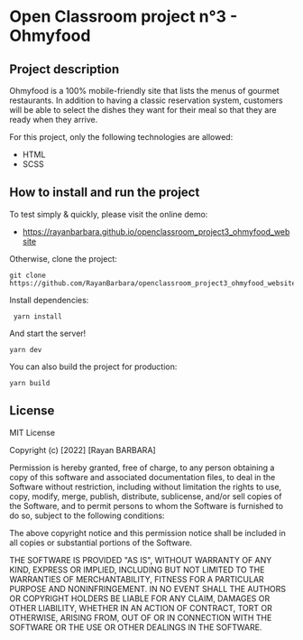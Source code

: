 # Open Classroom project n°3 - Ohmyfood

## Project description

Ohmyfood is a 100% mobile-friendly site that lists the menus of gourmet restaurants. 
In addition to having a classic reservation system, customers will be able to select 
the dishes they want for their meal so that they are ready when they arrive.

For this project, only the following technologies are allowed:

- HTML
- SCSS

## How to install and run the project

To test simply & quickly, please visit the online demo: 
- https://rayanbarbara.github.io/openclassroom_project3_ohmyfood_website

Otherwise, clone the project:
```terminal
git clone https://github.com/RayanBarbara/openclassroom_project3_ohmyfood_website.git
```

Install dependencies:
```terminal
 yarn install
```

And start the server!
```terminal
yarn dev
```

You can also build the project for production:
```terminal
yarn build
```

## License

MIT License

Copyright (c) [2022] [Rayan BARBARA]

Permission is hereby granted, free of charge, to any person obtaining a copy
of this software and associated documentation files, to deal
in the Software without restriction, including without limitation the rights
to use, copy, modify, merge, publish, distribute, sublicense, and/or sell
copies of the Software, and to permit persons to whom the Software is
furnished to do so, subject to the following conditions:

The above copyright notice and this permission notice shall be included in all
copies or substantial portions of the Software.

THE SOFTWARE IS PROVIDED "AS IS", WITHOUT WARRANTY OF ANY KIND, EXPRESS OR
IMPLIED, INCLUDING BUT NOT LIMITED TO THE WARRANTIES OF MERCHANTABILITY,
FITNESS FOR A PARTICULAR PURPOSE AND NONINFRINGEMENT. IN NO EVENT SHALL THE
AUTHORS OR COPYRIGHT HOLDERS BE LIABLE FOR ANY CLAIM, DAMAGES OR OTHER
LIABILITY, WHETHER IN AN ACTION OF CONTRACT, TORT OR OTHERWISE, ARISING FROM,
OUT OF OR IN CONNECTION WITH THE SOFTWARE OR THE USE OR OTHER DEALINGS IN THE
SOFTWARE.
